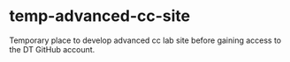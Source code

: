 # temp-advanced-cc-site
Temporary place to develop advanced cc lab site before gaining access to the DT GitHub account.
